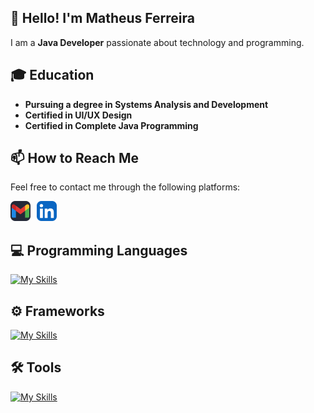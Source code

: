 ## 👋 Hello! I'm Matheus Ferreira  

I am a **Java Developer** passionate about technology and programming. 

## 🎓 Education  

- **Pursuing a degree in Systems Analysis and Development**  
- **Certified in UI/UX Design**  
- **Certified in Complete Java Programming**
  
## 📫 How to Reach Me  

Feel free to contact me through the following platforms:  

<div style="display: flex; gap: 10px;">
  <a href="mailto:matheusfgsantos31@gmail.com" target="_blank"><img src="https://github.com/tandpfun/skill-icons/blob/main/icons/Gmail-Dark.svg" width="32" alt="Gmail"></a>
  <a href="https://www.linkedin.com/in/matheusf3r/" target="_blank"><img src="https://github.com/tandpfun/skill-icons/blob/main/icons/LinkedIn.svg" width="32" alt="LinkedIn"></a>
</div>  

## 💻 Programming Languages  

[![My Skills](https://skillicons.dev/icons?i=java,javascript,html,css&theme=dark)](https://skillicons.dev)

## ⚙️ Frameworks  

[![My Skills](https://skillicons.dev/icons?i=spring,react&theme=dark)](https://skillicons.dev)

## 🛠️ Tools  

[![My Skills](https://skillicons.dev/icons?i=vscode,idea,figma,postman,mysql,docker,aws&theme=dark)](https://skillicons.dev)
